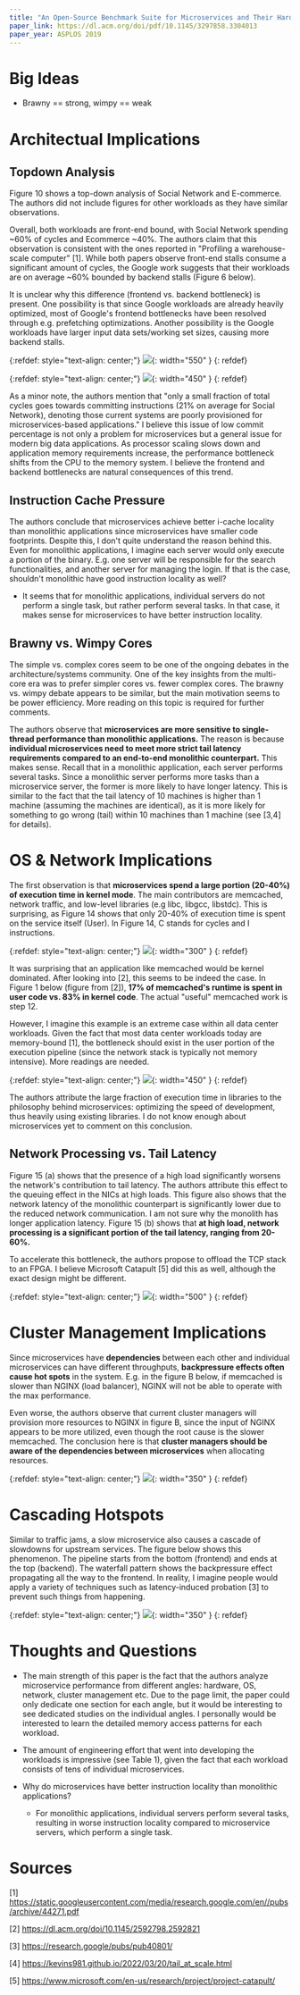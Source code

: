 ```yaml
---
title: "An Open-Source Benchmark Suite for Microservices and Their Hardware-Software Implications for Cloud & Edge Systems"
paper_link: https://dl.acm.org/doi/pdf/10.1145/3297858.3304013
paper_year: ASPLOS 2019
---
```


# Big Ideas
- Brawny == strong, wimpy == weak

# Architectual Implications
## Topdown Analysis
Figure 10 shows a top-down analysis of Social Network and E-commerce. The authors did not include figures for other workloads as they
have similar observations. 

Overall, both workloads are front-end bound, with Social Network spending ~60% of cycles and Ecommerce ~40%. 
The authors claim that this observation is consistent with the ones reported in "Profiling a warehouse-scale computer" [1].
While both papers observe front-end stalls consume a significant amount of cycles, the Google work suggests that 
their workloads are on average ~60% bounded by backend stalls (Figure 6 below). 

It is unclear why this difference (frontend vs. backend bottleneck) is present. One possibility is that since Google workloads
are already heavily optimized, most of Google's frontend bottlenecks have been resolved through e.g. prefetching optimizations.
Another possibility is the Google workloads have larger input data sets/working set sizes, causing more backend stalls.


{:refdef: style="text-align: center;"}
![](/assets/images/posts/deathstarbench/fig10.png){: width="550" }
{: refdef}

{:refdef: style="text-align: center;"}
![](/assets/images/posts/deathstarbench/google_fig6.png){: width="450" }
{: refdef}

As a minor note, the authors mention that "only a small fraction of total cycles goes towards committing instructions 
(21% on average for Social Network), denoting those current systems are poorly provisioned for microservices-based applications."
I believe this issue of low commit percentage is not only a problem for microservices but a general issue for modern big data
applications. As processor scaling slows down and application memory requirements increase, the performance bottleneck shifts
from the CPU to the memory system. I believe the frontend and backend bottlenecks are natural consequences of this trend.

## Instruction Cache Pressure
The authors conclude that microservices achieve better i-cache locality than monolithic applications since microservices have smaller
code footprints. Despite this, I don't quite understand the reason behind this. Even for monolithic applications, I imagine each server
would only execute a portion of the binary. E.g. one server will be responsible for the search functionalities, and another server for 
managing the login. If that is the case, shouldn't monolithic have good instruction locality as well?
- It seems that for monolithic applications, individual servers do not perform a single task, but rather perform several tasks.
In that case, it makes sense for microservices to have better instruction locality.


## Brawny vs. Wimpy Cores
The simple vs. complex cores seem to be one of the ongoing debates in the architecture/systems community. One of the key insights
from the multi-core era was to prefer simpler cores vs. fewer complex cores. The brawny vs. wimpy debate appears to be similar, but
the main motivation seems to be power efficiency. More reading on this topic is required for further comments.

The authors observe that **microservices are more sensitive to single-thread performance than monolithic applications.** The reason
is because **individual microservices need to meet more strict tail latency requirements compared to an end-to-end monolithic counterpart.**
This makes sense. Recall that in a monolithic application, each server performs several tasks. Since a monolithic server performs more tasks
than a microservice server, the former is more likely to have longer latency. This is similar to the fact that the tail latency 
 of 10 machines is higher than 1 machine (assuming the machines are identical), as it is more 
likely for something to go wrong (tail) within 10 machines than 1 machine (see [3,4] for details).

# OS & Network Implications
The first observation is that **microservices spend a large portion (20-40%) of execution time in kernel mode**. The main contributors are memcached,
network traffic, and low-level libraries (e.g libc, libgcc, libstdc). This is surprising, as Figure 14 shows that only 20-40% of
execution time is spent on the service itself (User). In Figure 14, C stands for cycles and I instructions.

{:refdef: style="text-align: center;"}
![](/assets/images/posts/deathstarbench/fig14.png){: width="300" }
{: refdef}

It was surprising that an application like memcached would be kernel dominated. After looking into [2], this seems to be indeed the case.
In Figure 1 below (figure from [2]), **17% of memcached's runtime is spent in user code vs. 83% in kernel code**. The actual "useful" memcached
work is step 12.

However, I imagine this example is an extreme case within all data center workloads. Given the fact that most data center workloads
today are memory-bound [1], the bottleneck should exist in the user portion of the execution pipeline (since the network stack is typically
not memory intensive). More readings are needed.

{:refdef: style="text-align: center;"}
![](/assets/images/posts/deathstarbench/memcached.png){: width="450" }
{: refdef}

The authors attribute the large fraction of execution time in libraries to the philosophy behind microservices: optimizing the speed of development,
thus heavily using existing libraries. I do not know enough about microservices yet to comment on this conclusion.

## Network Processing vs. Tail Latency
Figure 15 (a) shows that the presence of a high load significantly worsens the network's contribution to tail latency. The authors
attribute this effect to the queuing effect in the NICs at high loads. This figure also shows that the network latency of the monolithic 
counterpart is significantly lower due to the reduced network communication. I am not sure why the monolith has longer application latency.
Figure 15 (b) shows that **at high load, network processing is a significant portion of the tail latency, ranging from 20-60%.**

To accelerate this bottleneck, the authors propose to offload the TCP stack to an FPGA.
I believe Microsoft Catapult [5] did this as well, although the exact design might be different.

{:refdef: style="text-align: center;"}
![](/assets/images/posts/deathstarbench/fig15.png){: width="500" }
{: refdef}

# Cluster Management Implications
Since microservices have **dependencies** between each other and individual microservices can have 
different throughputs, **backpressure effects often cause hot spots** in the system.
E.g. in the figure B below, if memcached is slower than NGINX (load balancer), NGINX
will not be able to operate with the max performance. 

Even worse, the authors observe that current cluster managers will provision more resources
to NGINX in figure B, since the input of NGINX appears to be more utilized, even though
the root cause is the slower memcached. The conclusion here is that **cluster managers should 
be aware of the dependencies between microservices** when allocating resources.

{:refdef: style="text-align: center;"}
![](/assets/images/posts/deathstarbench/fig17.png){: width="350" }
{: refdef}

# Cascading Hotspots
Similar to traffic jams, a slow microservice also causes a cascade of slowdowns for upstream 
services. The figure below shows this phenomenon. The pipeline starts from the bottom
(frontend) and ends at the top (backend). The waterfall pattern shows the backpressure effect
propagating all the way to the frontend. In reality, I imagine people would apply a variety of
techniques such as latency-induced probation [3] to prevent such things from happening.

{:refdef: style="text-align: center;"}
![](/assets/images/posts/deathstarbench/fig22.png){: width="350" }
{: refdef}

# Thoughts and Questions
- The main strength of this paper is the fact that the authors analyze microservice
performance from different angles: hardware, OS, network, cluster management etc.
Due to the page limit, the paper could only dedicate one section for each angle, but
it would be interesting to see dedicated studies on the individual angles. I personally
would be interested to learn the detailed memory access patterns for each workload.

- The amount of engineering effort that went into developing the workloads is impressive
(see Table 1), given the fact that each workload consists of tens of individual microservices. 

- Why do microservices have better instruction locality than monolithic applications?
  - For monolithic applications, individual servers perform several tasks, resulting in worse instruction locality compared to microservice servers, which perform a single task.


# Sources
[1] https://static.googleusercontent.com/media/research.google.com/en//pubs/archive/44271.pdf

[2] https://dl.acm.org/doi/10.1145/2592798.2592821

[3] https://research.google/pubs/pub40801/

[4] https://kevins981.github.io/2022/03/20/tail_at_scale.html

[5] https://www.microsoft.com/en-us/research/project/project-catapult/ 
